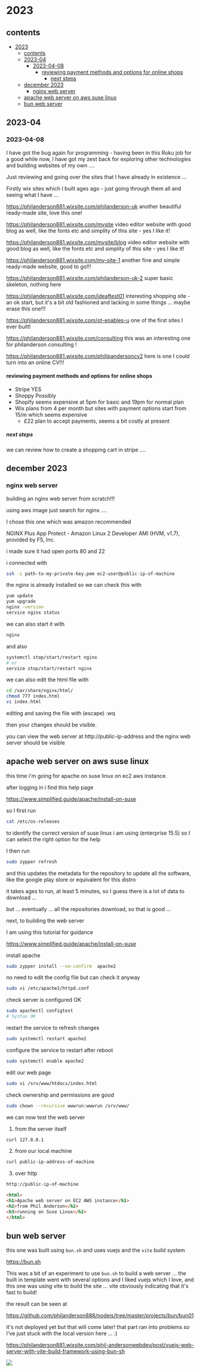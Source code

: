# 2023

## contents

- [2023](#2023)
  - [contents](#contents)
  - [2023-04](#2023-04)
    - [2023-04-08](#2023-04-08)
      - [reviewing payment methods and options for online shops](#reviewing-payment-methods-and-options-for-online-shops)
        - [next steps](#next-steps)
  - [december 2023](#december-2023)
    - [nginx web server](#nginx-web-server)
  - [apache web server on aws suse linux](#apache-web-server-on-aws-suse-linux)
  - [bun web server](#bun-web-server)

## 2023-04

### 2023-04-08

I have got the bug again for programming - having been in this Roku job for a good while now, I have got my zest back for exploring other technologies and building websites of my own ....

Just reviewing and going over the sites that I have already in existence ...

Firstly wix sites which I built ages ago - just going through them all and seeing what I have ...

https://philanderson881.wixsite.com/philanderson-uk another beautiful ready-made site, love this one!

https://philanderson881.wixsite.com/mysite video editor website with good blog as well, like the fonts etc and simplity of this site - yes I like it!

https://philanderson881.wixsite.com/mysite/blog  video editor website with good blog as well, like the fonts etc and simplity of this site - yes I like it!

https://philanderson881.wixsite.com/my-site-1 another fine and simple ready-made website, good to go!!!

https://philanderson881.wixsite.com/philanderson-uk-2 super basic skeleton, nothing here

https://philanderson881.wixsite.com/ideaftest01 interesting shopping site - an ok start, but it's a bit old fashioned and lacking in some things ... maybe erase this one!!!

https://philanderson881.wixsite.com/ot-enables-u one of the first sites I ever built!

https://philanderson881.wixsite.com/consulting this was an interesting one for philanderson consulting !

https://philanderson881.wixsite.com/philipandersoncv2 here is one I could turn into an online CV!!!

#### reviewing payment methods and options for online shops

- Stripe YES
- Shoppy Possibly
- Shopify seems expensive at 5pm for basic and 19pm for normal plan
- Wix plans from 4 per month but sites with payment options start from 15/m which seems expensive
  - £22 plan to accept payments, seems a bit costly at present

##### next steps

we can review how to create a shopping cart in stripe ....


## december 2023

### nginx web server

building an nginx web server from scratch!!! 

using aws image just search for nginx ....

I chose this one which was amazon recommended

NGINX Plus App Protect - Amazon Linux 2 Developer AMI (HVM, v1.7), provided by F5, Inc.

i made sure it had open ports 80 and 22 

i connected with

```bash
ssh -i path-to-my-private-key.pem ec2-user@public-ip-of-machine
```

the nginx is already installed so we can check this with

```bash
yum update
yum upgrade
nginx -version
service nginx status
```

we can also start it with

```bash
nginx
```

and also 

```bash
systemctl stop/start/restart nginx
# or
service stop/start/restart nginx
```

we can also edit the html file with

```bash
cd /var/share/nginx/html/
chmod 777 index.html
vi index.html
```

editing and saving the file with (escape) :wq 

then your changes should be visible.

you can view the web server at http://public-ip-address and the nginx web server should be visible


## apache web server on aws suse linux

this time i'm going for apache on suse linux on ec2 aws instance.

after logging in i find this help page

https://www.simplified.guide/apache/install-on-suse

so I first run

```bash
cat /etc/os-releases
```

to identify the correct version of suse linux i am using (enterprise 15.5) so I can select the right option for the help 

I then run

```bash
sudo zypper refresh
```

and this updates the metadata for the repository to update all the software, like the google play store or equivalent for this distro

it takes ages to run, at least 5 minutes, so I guess there is a lot of data to download ...

but ... eventually ... all the repositories download, so that is good ...

next, to building the web server

I am using this tutorial for guidance

https://www.simplified.guide/apache/install-on-suse

install apache

```bash
sudo zypper install --no-confirm  apache2
```

no need to edit the config file but can check it anyway

```bash
sudo vi /etc/apache2/httpd.conf
```

check server is configured OK

```bash
sudo apachectl configtest
# Syntax OK
```

restart the service to refresh changes

```bash
sudo systemctl restart apache2
```

configure the service to restart after reboot

```bash
sudo systemctl enable apache2
```

edit our web page

```bash
sudo vi /srv/www/htdocs/index.html
```

check ownership and permissions are good

```bash
sudo chown --recursive wwwrun:wwwrun /srv/www/
```

we can now test the web server

1. from the server itself

```bash
curl 127.0.0.1
```

2. from our local machine

```bash
curl public-ip-address-of-machine
```

3. over http

```bash
http://public-ip-of-machine
```

```html
<html>
<h1>Apache web server on EC2 AWS instance</h1>
<h2>from Phil Anderson</h2>
<h3>running on Suse Linux</h2>
</html>
```

## bun web server

this one was built using `bun.sh` and uses vuejs and the `vite` build system

https://bun.sh

This was a bit of an experiment to use `bun.sh` to build a web server ... the built in template went with several options and I liked vuejs which I love, and this one was using vite to build the site ... vite obviously indicating that it's fast to build!

the result can be seen at

https://github.com/philanderson888/nodejs/tree/master/projects/bun/bun01

it's not deployed yet but that will come later!  that part ran into problems so I've just stuck with the local version here ... :) 

https://philanderson881.wixsite.com/phil-andersonwebdev/post/vuejs-web-server-with-vite-build-framework-using-bun-sh

<img src="https://static.wixstatic.com/media/3a4c2c_f2d5ef935ef144a595ea52dda2e037ec~mv2.png/v1/fill/w_740,h_565,al_c,q_90,usm_0.66_1.00_0.01,enc_auto/3a4c2c_f2d5ef935ef144a595ea52dda2e037ec~mv2.png" />